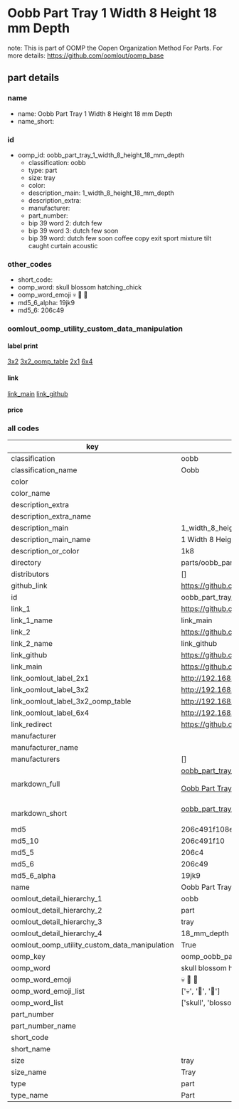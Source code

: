 # Oobb Part Tray 1 Width 8 Height 18 mm Depth  

note: This is part of OOMP the Oopen Organization Method For Parts. For more details: https://github.com/oomlout/oomp_base

##  part details
  







### name
* name: Oobb Part Tray 1 Width 8 Height 18 mm Depth
* name_short: 
### id
* oomp_id: oobb_part_tray_1_width_8_height_18_mm_depth
  * classification: oobb
  * type: part
  * size: tray
  * color: 
  * description_main: 1_width_8_height_18_mm_depth
  * description_extra: 
  * manufacturer: 
  * part_number: 
  * bip 39 word 2: dutch few
  * bip 39 word 3: dutch few soon
  * bip 39 word: dutch few soon coffee copy exit sport mixture tilt caught curtain acoustic

### other_codes
* short_code: 
* oomp_word: skull blossom hatching_chick
* oomp_word_emoji :skull: :blossom: :hatching_chick:
* md5_6_alpha: 19jk9
* md5_6: 206c49






### oomlout_oomp_utility_custom_data_manipulation
#### label print
[3x2](http://192.168.1.245:1112/?label=oomp%2019jk9)
[3x2_oomp_table](http://192.168.1.108:1112/?label=oomp%2019jk9)
[2x1](http://192.168.1.242:1112/?label=oomp%2019jk9)
[6x4](http://192.168.1.55:1112/?label=oomp%2019jk9)    

#### link

[link_main](https://github.com/oomlout/oomlout_oomp_version_1_messy/tree/main/parts/oobb_part_tray_1_width_8_height_18_mm_depth) [link_github](https://github.com/oomlout/oomlout_oomp_version_1_messy/tree/main/parts/oobb_part_tray_1_width_8_height_18_mm_depth)                             

#### price







### all codes 
| key | value |  
| --- | --- |  
| classification | oobb |  
| classification_name | Oobb |  
| color |  |  
| color_name |  |  
| description_extra |  |  
| description_extra_name |  |  
| description_main | 1_width_8_height_18_mm_depth |  
| description_main_name | 1 Width 8 Height 18 mm Depth |  
| description_or_color | 1k8 |  
| directory | parts/oobb_part_tray_1_width_8_height_18_mm_depth |  
| distributors | [] |  
| github_link | https://github.com/oomlout/oomlout_oomp_part_src/tree/main/parts/oobb_part_tray_1_width_8_height_18_mm_depth |  
| id | oobb_part_tray_1_width_8_height_18_mm_depth |  
| link_1 | https://github.com/oomlout/oomlout_oomp_version_1_messy/tree/main/parts/oobb_part_tray_1_width_8_height_18_mm_depth |  
| link_1_name | link_main |  
| link_2 | https://github.com/oomlout/oomlout_oomp_version_1_messy/tree/main/parts/oobb_part_tray_1_width_8_height_18_mm_depth |  
| link_2_name | link_github |  
| link_github | https://github.com/oomlout/oomlout_oomp_version_1_messy/tree/main/parts/oobb_part_tray_1_width_8_height_18_mm_depth |  
| link_main | https://github.com/oomlout/oomlout_oomp_version_1_messy/tree/main/parts/oobb_part_tray_1_width_8_height_18_mm_depth |  
| link_oomlout_label_2x1 | http://192.168.1.242:1112/?label=oomp%2019jk9 |  
| link_oomlout_label_3x2 | http://192.168.1.245:1112/?label=oomp%2019jk9 |  
| link_oomlout_label_3x2_oomp_table | http://192.168.1.108:1112/?label=oomp%2019jk9 |  
| link_oomlout_label_6x4 | http://192.168.1.55:1112/?label=oomp%2019jk9 |  
| link_redirect | https://github.com/oomlout/oomlout_oomp_version_1_messy/tree/main/parts/oobb_part_tray_1_width_8_height_18_mm_depth |  
| manufacturer |  |  
| manufacturer_name |  |  
| manufacturers | [] |  
| markdown_full | [oobb_part_tray_1_width_8_height_18_mm_depth](none)<br>[](none)<br>[Oobb Part Tray 1 Width 8 Height 18 Mm Depth](none)<br><br> |  
| markdown_short | [oobb_part_tray_1_width_8_height_18_mm_depth](none)<br><br> |  
| md5 | 206c491f108e5a553f9802d39e956223 |  
| md5_10 | 206c491f10 |  
| md5_5 | 206c4 |  
| md5_6 | 206c49 |  
| md5_6_alpha | 19jk9 |  
| name | Oobb Part Tray 1 Width 8 Height 18 mm Depth |  
| oomlout_detail_hierarchy_1 | oobb |  
| oomlout_detail_hierarchy_2 | part |  
| oomlout_detail_hierarchy_3 | tray |  
| oomlout_detail_hierarchy_4 | 18_mm_depth |  
| oomlout_oomp_utility_custom_data_manipulation | True |  
| oomp_key | oomp_oobb_part_tray_1_width_8_height_18_mm_depth |  
| oomp_word | skull blossom hatching_chick |  
| oomp_word_emoji | :skull: :blossom: :hatching_chick: |  
| oomp_word_emoji_list | [':skull:', ':blossom:', ':hatching_chick:'] |  
| oomp_word_list | ['skull', 'blossom', 'hatching_chick'] |  
| part_number |  |  
| part_number_name |  |  
| short_code |  |  
| short_name |  |  
| size | tray |  
| size_name | Tray |  
| type | part |  
| type_name | Part |  
